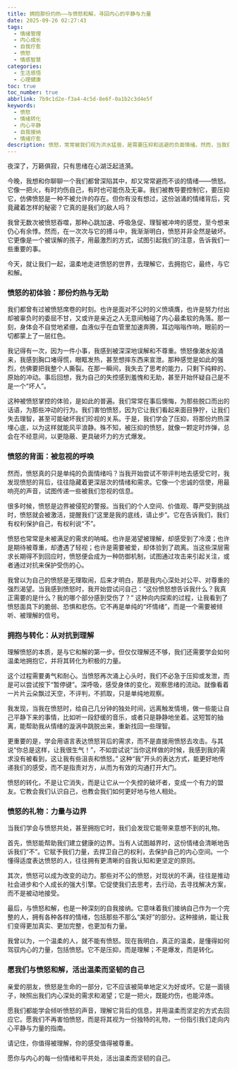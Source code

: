 ```yaml
---
title: 拥抱那份灼热——与愤怒和解，寻回内心的平静与力量
date: 2025-09-26 02:27:43
tags:
  - 情绪管理
  - 内心成长
  - 自我疗愈
  - 愤怒
  - 情感智慧
categories:
  - 生活感悟
  - 心理健康
toc: true
toc_number: true
abbrlink: 7b9c1d2e-f3a4-4c5d-8e6f-0a1b2c3d4e5f
keywords:
  - 愤怒
  - 情绪转化
  - 内心平静
  - 自我接纳
  - 情绪疗愈
description: 愤怒，常常被我们视为洪水猛兽，是需要压抑和逃避的负面情绪。然而，当我们真正停下来，温柔地审视它时，会发现愤怒并非全然是破坏。它像一面镜子，映照出我们内心深处被忽视的需求、被触碰的底线，以及那些渴望被看见的脆弱。这篇文章，将带你走进愤怒的深处，学习如何与这份灼热的情绪和解，将其转化为滋养我们内心、建立健康边界的强大力量。
---
```


夜深了，万籁俱寂，只有思绪在心湖泛起涟漪。

今晚，我想和你聊聊一个我们都曾深陷其中，却又常常避而不谈的情绪——愤怒。它像一把火，有时灼伤自己，有时也可能伤及无辜。我们被教导要控制它，要压抑它，仿佛愤怒是一种不被允许的存在。但你有没有想过，这份汹涌的情绪背后，究竟藏着怎样的秘密？它真的是我们的敌人吗？

我曾无数次被愤怒吞噬，那种心跳加速、呼吸急促、理智被冲垮的感觉，至今想来仍心有余悸。然而，在一次次与它的搏斗中，我渐渐明白，愤怒并非全然是破坏。它更像是一个被误解的孩子，用最激烈的方式，试图引起我们的注意，告诉我们一些重要的事。

今天，就让我们一起，温柔地走进愤怒的世界，去理解它，去拥抱它，最终，与它和解。

### 愤怒的初体验：那份灼热与无助

我们都曾有过被愤怒席卷的时刻。也许是面对不公时的义愤填膺，也许是努力付出却被辜负时的委屈不甘，又或许是亲近之人无意间触碰了内心最柔软的角落。那一刻，身体会不自觉地紧绷，血液似乎在血管里加速奔腾，耳边嗡嗡作响，眼前的一切都蒙上了一层红色。

我记得有一次，因为一件小事，我感到被深深地误解和不尊重。愤怒像潮水般涌来，我感到胸口堵得慌，眼眶发热，甚至想摔东西来宣泄。那种感觉是如此的强烈，仿佛要把我整个人撕裂。在那一瞬间，我失去了思考的能力，只剩下纯粹的、原始的冲动。事后回想，我为自己的失控感到羞愧和无助，甚至开始怀疑自己是不是一个“坏人”。

这种被愤怒掌控的体验，是如此的普遍。我们常常在事后懊悔，为那些脱口而出的话语，为那些冲动的行为。我们害怕愤怒，因为它让我们看起来面目狰狞，让我们失去理智，甚至可能破坏我们珍视的关系。于是，我们学会了压抑，将那份灼热深埋心底，以为这样就能风平浪静。殊不知，被压抑的愤怒，就像一颗定时炸弹，总会在不经意间，以更隐蔽、更具破坏力的方式爆发。

### 愤怒的背面：被忽视的呼唤

然而，愤怒真的只是单纯的负面情绪吗？当我开始尝试不带评判地去感受它时，我发现愤怒的背后，往往隐藏着更深层次的情绪和需求。它像一个忠诚的信使，用最响亮的声音，试图传递一些被我们忽视的信息。

很多时候，愤怒是边界被侵犯的警报。当我们的个人空间、价值观、尊严受到挑战时，愤怒就会被激活，提醒我们“这里是我的底线，请止步”。它在告诉我们，我们有权利保护自己，有权利说“不”。

愤怒也常常是未被满足的需求的呐喊。也许是渴望被理解，却感受到了冷漠；也许是期待被尊重，却遭遇了轻视；也许是需要被爱，却体验到了疏离。当这些深层需求长期得不到回应时，愤怒便会成为一种防御机制，试图通过攻击来引起关注，或者通过对抗来保护受伤的心。

我曾以为自己的愤怒是无理取闹，后来才明白，那是我内心深处对公平、对尊重的强烈渴望。当我感到愤怒时，我开始尝试问自己：“这份愤怒想告诉我什么？我真正需要的是什么？我的哪个部分感到受伤了？” 这种向内探索的过程，让我看到了愤怒面具下的脆弱、恐惧和悲伤。它不再是单纯的“坏情绪”，而是一个需要被倾听、被理解的信号。

### 拥抱与转化：从对抗到理解

理解愤怒的本质，是与它和解的第一步。但仅仅理解还不够，我们还需要学会如何温柔地拥抱它，并将其转化为积极的力量。

这个过程需要勇气和耐心。当愤怒再次涌上心头时，我们不必急于压抑或发泄，而是可以尝试按下“暂停键”。深呼吸，感受身体的变化，观察思绪的流动。就像看着一片片云朵飘过天空，不评判，不抓取，只是单纯地观察。

我发现，当我在愤怒时，给自己几分钟的独处时间，远离触发情境，做一些能让自己平静下来的事情，比如听一段舒缓的音乐，或者只是静静地坐着。这短暂的抽离，能帮助我从情绪的漩涡中跳脱出来，重新找回一些理智。

更重要的是，学会用语言表达愤怒背后的需求，而不是直接用愤怒去攻击。与其说“你总是这样，让我很生气！”，不如尝试说“当你这样做的时候，我感到我的需求没有被看到，这让我有些沮丧和愤怒。” 这种“我”开头的表达方式，能更好地传递我们的感受，而不是指责对方，从而为有效的沟通打开大门。

愤怒的转化，不是让它消失，而是让它从一个失控的破坏者，变成一个有力的盟友。它教会我们认识自己，也教会我们如何更好地与他人相处。

### 愤怒的礼物：力量与边界

当我们学会与愤怒共处，甚至拥抱它时，我们会发现它能带来意想不到的礼物。

首先，愤怒能帮助我们建立健康的边界。当有人试图越界时，这份情绪会清晰地告诉我们“不”。它赋予我们力量，去捍卫自己的权利，去保护自己的内心空间。一个懂得适度表达愤怒的人，往往拥有更清晰的自我认知和更坚定的原则。

其次，愤怒可以成为改变的动力。那些对不公的愤怒，对现状的不满，往往是推动社会进步和个人成长的强大引擎。它促使我们去思考，去行动，去寻找解决方案，而不是被动地接受。

最后，与愤怒和解，也是一种深刻的自我接纳。它意味着我们接纳自己作为一个完整的人，拥有各种各样的情绪，包括那些不那么“美好”的部分。这种接纳，能让我们变得更加真实、更加完整，也更加有力量。

我曾以为，一个温柔的人，就不能有愤怒。现在我明白，真正的温柔，是懂得如何驾驭内心的力量，包括愤怒。它不是压抑，而是理解；不是爆发，而是转化。

### 愿我们与愤怒和解，活出温柔而坚韧的自己

亲爱的朋友，愤怒是生命的一部分，它不应该被简单地定义为好或坏。它是一面镜子，映照出我们内心深处的需求和渴望；它是一把火，既能灼伤，也能淬炼。

愿我们都能学会倾听愤怒的声音，理解它背后的信息，并用温柔而坚定的方式去回应它。愿我们不再害怕愤怒，而是将其视为一份独特的礼物，一份指引我们走向内心平静与力量的指南。

请记住，你值得被理解，你的感受值得被尊重。

愿你与内心的每一份情绪和平共处，活出温柔而坚韧的自己。